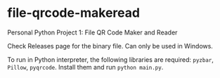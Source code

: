# file-qrcode-makeread
Personal Python Project 1: File QR Code Maker and Reader

Check Releases page for the binary file. Can only be used in Windows.

To run in Python interpreter, the following libraries are required: `pyzbar`, `Pillow`, `pyqrcode`. Install them and run `python main.py`.

